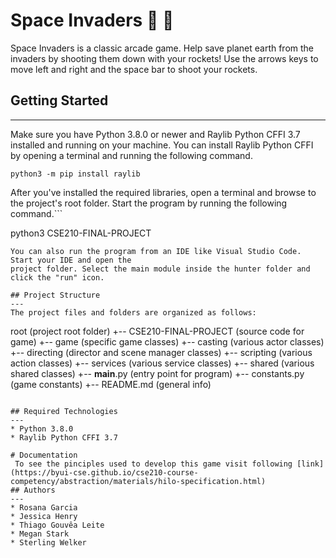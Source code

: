 # Space Invaders 🚀 👾
Space Invaders is a classic arcade game. Help save planet earth from the invaders
by shooting them down with your rockets! Use the arrows keys to move left and right
and the space bar to shoot your rockets.

## Getting Started
---
Make sure you have Python 3.8.0 or newer and Raylib Python CFFI 3.7 installed and running on your machine. You can install Raylib Python CFFI by opening a terminal and running the following command.
```
python3 -m pip install raylib
```
After you've installed the required libraries, open a terminal and browse to the project's root folder. Start the program by running the following command.```

python3 CSE210-FINAL-PROJECT 
```
You can also run the program from an IDE like Visual Studio Code. Start your IDE and open the 
project folder. Select the main module inside the hunter folder and click the "run" icon.

## Project Structure
---
The project files and folders are organized as follows:
```
root                          (project root folder)
+-- CSE210-FINAL-PROJECT      (source code for game)
  +-- game                    (specific game classes)
    +-- casting               (various actor classes)
    +-- directing             (director and scene manager classes)
    +-- scripting             (various action classes)
    +-- services              (various service classes)
    +-- shared                (various shared classes)
  +-- __main__.py             (entry point for program)
  +-- constants.py            (game constants)
+-- README.md                 (general info)
```

## Required Technologies
---
* Python 3.8.0
* Raylib Python CFFI 3.7

# Documentation
 To see the pinciples used to develop this game visit following [link](https://byui-cse.github.io/cse210-course-competency/abstraction/materials/hilo-specification.html)
## Authors
---
* Rosana Garcia
* Jessica Henry
* Thiago Gouvêa Leite
* Megan Stark
* Sterling Welker

